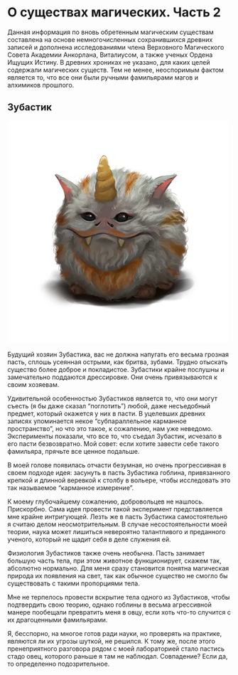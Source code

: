 О существах магических. Часть 2
===============================


Данная информация по вновь обретенным магическим существам составлена на основе немногочисленных сохранившихся древних записей и дополнена исследованиями члена Верховного Магического Совета Академии Анкорлана, Виталиусом, а также ученых Ордена Ищущих Истину. В древних хрониках не указано, для каких целей содержали магических существ. Тем не менее, неоспоримым фактом является то, что все они были ручными фамильярами магов и алхимиков прошлого.

Зубастик
--------

![](images/img-1.2x.png)

Будущий хозяин Зубастика, вас не должна напугать его весьма грозная пасть, сплошь усеянная острыми, как бритва, зубами. Трудно отыскать существо более доброе и покладистое. Зубастики крайне послушны и замечательно поддаются дрессировке. Они очень привязываются к своим хозяевам.

Удивительной особенностью Зубастиков является то, что они могут съесть (я бы даже сказал “поглотить”) любой, даже несъедобный предмет, который окажется у них в пасти. В уцелевших древних записях упоминается некое “субпараллельное карманное пространство”, но что это такое, к сожалению, нам уже неведомо. Эксперименты показали, что все то, что съедал Зубастик, исчезало в его пасти безвозвратно. Мой совет: если хотите завести себе такого фамильяра, прячьте все ценное подальше.

В моей голове появилась отчасти безумная, но очень прогрессивная в своем подходе идея: засунуть в пасть Зубастика гоблина, привязанного крепкой и длинной веревкой к столбу в вольере, чтобы исследовать это так называемое “карманное измерение”.

К моему глубочайшему сожалению, добровольцев не нашлось. Прискорбно. Сама идея провести такой эксперимент представляется мне крайне интригующей. Лезть же в пасть Зубастика самостоятельно я считаю делом неосмотрительным. В случае несостоятельности моей теории, наука может лишиться невероятно талантливого и преданного ученого, который не щадит себя в деле служения ей.

Физиология Зубастиков также очень необычна. Пасть занимает большую часть тела, при этом животное функционирует, скажем так, абсолютно нормально. Для меня сразу становится понятна магическая природа их появления на свет, так как обычное существо не смогло бы существовать с такими пропорциями тела.

Мне не терпелось провести вскрытие тела одного из Зубастиков, чтобы подтвердить свою теорию, однако гоблины в весьма агрессивной манере пообещали превратить меня в овцу, если хоть что-то случится с их драгоценными фамильярами.

Я, бесспорно, на многое готов ради науки, но проверять на практике, являются ли их угрозы шуткой, не решился. К тому же, после этого пренеприятного разговора рядом с моей лабораторией стало пастись стадо овец, которого раньше я там не наблюдал. Совпадение? Если да, то определенно подозрительное.
